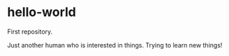 # hello-world
First repository.

Just another human who is interested in things.
Trying to learn new things!
